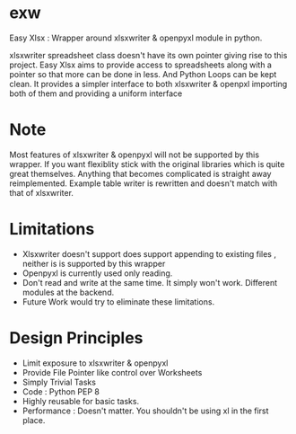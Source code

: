 # exw
Easy Xlsx : Wrapper around xlsxwriter & openpyxl module in python.

xlsxwriter spreadsheet class doesn't have its own pointer giving rise to this project.
Easy Xlsx aims to provide access to spreadsheets along with a pointer so that more can be done in less.
And Python Loops can be kept clean.
It provides a simpler interface to both xlsxwriter & openpxl importing both of them and providing a uniform interface

# Note

Most features of xlsxwriter & openpyxl will not be supported by this wrapper. If you want flexiblity stick with the original libraries which is quite great themselves. Anything that becomes complicated is straight away reimplemented. Example table writer is rewritten and doesn't match with that of xlsxwriter. 

# Limitations

- Xlsxwriter doesn't support does support appending to existing files , neither is is supported by this wrapper
- Openpyxl is currently used only reading.
- Don't read and write at the same time. It simply won't work. Different modules at the backend.
- Future Work would try to eliminate these limitations.

# Design Principles
- Limit exposure to xlsxwriter & openpyxl
- Provide File Pointer like control over Worksheets
- Simply Trivial Tasks
- Code : Python PEP 8
- Highly reusable for basic tasks.
- Performance : Doesn't matter. You shouldn't be using xl in the first place.


